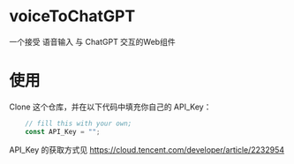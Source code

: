 # voiceToChatGPT
一个接受 语音输入 与 ChatGPT 交互的Web组件

# 使用

Clone 这个仓库，并在以下代码中填充你自己的 API_Key：

```javascript
    // fill this with your own;
    const API_Key = "";
```

API_Key 的获取方式见 https://cloud.tencent.com/developer/article/2232954
